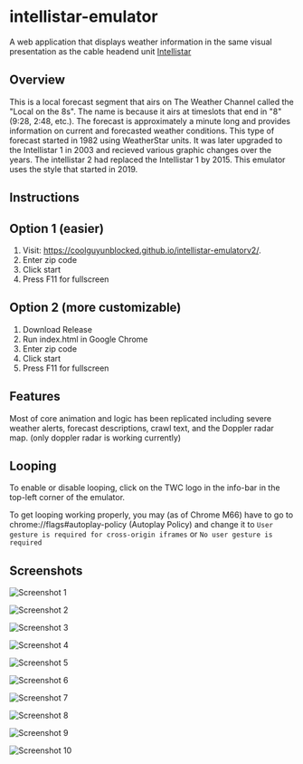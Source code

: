 # intellistar-emulator
A web application that displays weather information in the same visual presentation as the cable headend unit [Intellistar](https://en.wikipedia.org/wiki/IntelliStar2)


## Overview
This is a local forecast segment that airs on The Weather Channel called the "Local on the 8s". The name is because it airs at timeslots that end in "8" (9:28, 2:48, etc.). The forecast is approximately a minute long and provides information on current and forecasted weather conditions. This type of forecast started in 1982 using WeatherStar units. It was later upgraded to the Intellistar 1 in 2003 and recieved various graphic changes over the years. The intellistar 2 had replaced the Intellistar 1 by 2015. This emulator uses the style that started in 2019.

## Instructions
## Option 1 (easier)
1. Visit: <https://coolguyunblocked.github.io/intellistar-emulatorv2/>.
2. Enter zip code
3. Click start
4. Press F11 for fullscreen

## Option 2 (more customizable)
1. Download Release
2. Run index.html in Google Chrome
3. Enter zip code
4. Click start
5. Press F11 for fullscreen

## Features
Most of core animation and logic has been replicated including severe weather alerts, forecast descriptions, crawl text, and the Doppler radar map.
(only doppler radar is working currently)

## Looping
To enable or disable looping, click on the TWC logo in the info-bar in the top-left corner of the emulator.

To get looping working properly, you may (as of Chrome M66) have to go to chrome://flags#autoplay-policy (Autoplay Policy) and change it to `User gesture is required for cross-origin iframes` or `No user gesture is required`  

## Screenshots
![Screenshot 1](/screenshots/1.png)

![Screenshot 2](/screenshots/2.png)

![Screenshot 3](/screenshots/3.png)

![Screenshot 4](/screenshots/4.png)

![Screenshot 5](/screenshots/5.png)

![Screenshot 6](/screenshots/6.png)

![Screenshot 7](/screenshots/7.png)

![Screenshot 8](/screenshots/8.png)

![Screenshot 9](/screenshots/9.png)

![Screenshot 10](/screenshots/10.png)

